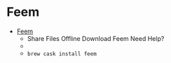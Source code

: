 # Feem
- [Feem](https://feem.io/)
  -  Share Files Offline Download Feem Need Help?
  - 
  - `brew cask install feem`
